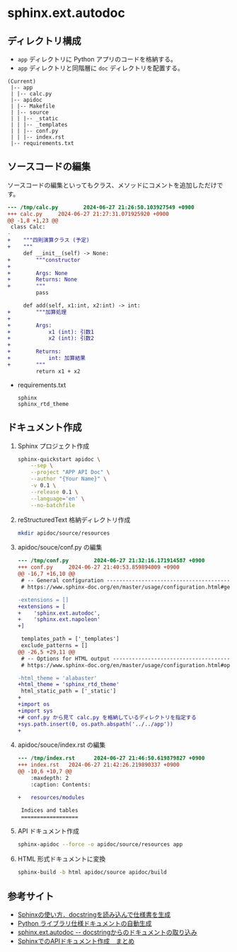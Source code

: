 sphinx.ext.autodoc
===

## ディレクトリ構成

- `app` ディレクトリに Python アプリのコードを格納する。
- `app` ディレクトリと同階層に `doc` ディレクトリを配置する。

```text
(Current)
 |-- app
 | |-- calc.py
 |-- apidoc
 | |-- Makefile
 | |-- source
 | | |-- _static
 | | |-- _templates
 | | |-- conf.py
 | | |-- index.rst
 |-- requirements.txt
```

## ソースコードの編集

ソースコードの編集といってもクラス、メソッドにコメントを追加しただけです。

```diff
--- /tmp/calc.py        2024-06-27 21:26:50.103927549 +0900
+++ calc.py     2024-06-27 21:27:31.071925920 +0900
@@ -1,8 +1,23 @@
 class Calc:
-
+    """四則演算クラス (予定)
+    """
     def __init__(self) -> None:
+        """constructor
+
+        Args: None
+        Returns: None
+        """
         pass

     def add(self, x1:int, x2:int) -> int:
+        """加算処理
+
+        Args:
+            x1 (int): 引数1
+            x2 (int): 引数2
+
+        Returns:
+            int: 加算結果
+        """
         return x1 + x2
```

- requirements.txt

    ```text
    sphinx
    sphinx_rtd_theme
    ```

## ドキュメント作成

1. Sphinx プロジェクト作成

    ```bash
    sphinx-quickstart apidoc \
        --sep \
        --project "APP API Doc" \
        --author "{Your Name}" \
        -v 0.1 \
        --release 0.1 \
        --language='en' \
        --no-batchfile
    ```

2. reStructuredText 格納ディレクトリ作成

    ```bash
    mkdir apidoc/source/resources
    ```

3. apidoc/souce/conf.py の編集

    ```diff
    --- /tmp/conf.py        2024-06-27 21:32:16.171914587 +0900
    +++ conf.py     2024-06-27 21:40:53.859894009 +0900
    @@ -16,7 +16,10 @@
     # -- General configuration ---------------------------------------------------
     # https://www.sphinx-doc.org/en/master/usage/configuration.html#general-configuration
    
    -extensions = []
    +extensions = [
    +    'sphinx.ext.autodoc',
    +    'sphinx.ext.napoleon'
    +]
    
     templates_path = ['_templates']
     exclude_patterns = []
    @@ -26,5 +29,11 @@
     # -- Options for HTML output -------------------------------------------------
     # https://www.sphinx-doc.org/en/master/usage/configuration.html#options-for-html-output
    
    -html_theme = 'alabaster'
    +html_theme = 'sphinx_rtd_theme'
     html_static_path = ['_static']
    +
    +import os
    +import sys
    +# conf.py から見て calc.py を格納しているディレクトリを指定する
    +sys.path.insert(0, os.path.abspath('../../app'))
    +
    ```

4. apidoc/souce/index.rst の編集

    ```diff
    --- /tmp/index.rst      2024-06-27 21:46:50.619879827 +0900
    +++ index.rst   2024-06-27 21:42:26.219890337 +0900
    @@ -10,6 +10,7 @@
        :maxdepth: 2
        :caption: Contents:
    
    +   resources/modules
    
     Indices and tables
     ==================
    ```

5. API ドキュメント作成

    ```bash
    sphinx-apidoc --force -o apidoc/source/resources app
    ```

6. HTML 形式ドキュメントに変換

    ```bash
    sphinx-build -b html apidoc/source apidoc/build
    ```

## 参考サイト

- [Sphinxの使い方．docstringを読み込んで仕様書を生成](https://qiita.com/futakuchi0117/items/4d3997c1ca1323259844)
- [Python ライブラリ仕様ドキュメントの自動生成](https://zenn.dev/yamagishihrd/articles/8b5279a07000a4)
- [sphinx.ext.autodoc -- docstringからのドキュメントの取り込み](https://www.sphinx-doc.org/ja/master/usage/extensions/autodoc.html)
- [SphinxでのAPIドキュメント作成　まとめ](https://bonbonbe.hatenablog.com/entry/2016/09/22/211445)

